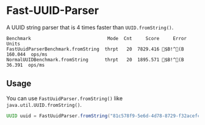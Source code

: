# Fast-UUID-Parser

A UUID string parser that is 4 times faster than `UUID.fromString()`.

```
Benchmark                            Mode  Cnt     Score     Error   Units
FastUuidParserBenchmark.fromString  thrpt   20  7829.416 $B!^(B 160.044  ops/ms
NormalUUIDBenchmark.fromString      thrpt   20  1895.571 $B!^(B  36.391  ops/ms
```

## Usage

You can use `FastUuidParser.fromString()` like `java.util.UUID.fromString()`.

```java
UUID uuid = FastUuidParser.fromString("81c578f9-5e6d-4d78-8729-f32acefc144b");
```

